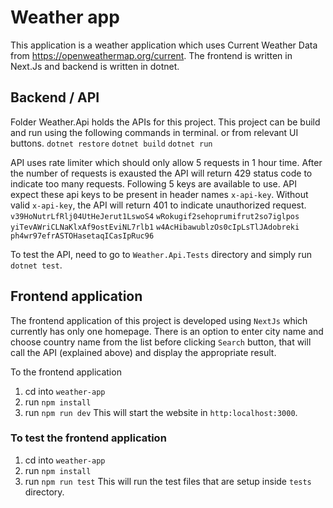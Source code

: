 # Weather app

This application is a weather application which uses Current Weather Data from https://openweathermap.org/current. The frontend is written in Next.Js and backend is written in dotnet.

## Backend / API

Folder Weather.Api holds the APIs for this project. This project can be build and run using the following commands in terminal. or from relevant UI buttons.
`dotnet restore`
`dotnet build`
`dotnet run`

API uses rate limiter which should only allow 5 requests in 1 hour time. After the number of requests is exausted the API will return 429 status code to indicate too many requests.
Following 5 keys are available to use. API expect these api keys to be present in header names `x-api-key`. Without valid `x-api-key`, the API will return 401 to indicate unauthorized request.
`v39HoNutrLfRlj04UtHeJerut1LswoS4`
`wRokugif2sehoprumifrut2so7iglpos`
`yiTevAWriCLNaKlxAf9ostEviNL7rlb1`
`w4AcHibawublzOs0cIpLsTlJAdobreki`
`ph4wr97efrASTOHasetaqICasIpRuc96`

To test the API, need to go to `Weather.Api.Tests` directory and simply run `dotnet test`.

## Frontend application

The frontend application of this project is developed using `NextJs` which currently has only one homepage. There is an option to enter city name and choose country name from the list before clicking `Search` button, that will call the API (explained above) and display the appropriate result.

To the frontend application

1. cd into `weather-app`
2. run `npm install`
3. run `npm run dev`
   This will start the website in `http:localhost:3000`.

### To test the frontend application

1. cd into `weather-app`
2. run `npm install`
3. run `npm run test`
   This will run the test files that are setup inside `tests` directory.
